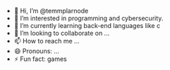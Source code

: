 - 👋 Hi, I’m @temmplarnode
- 👀 I’m interested in programming and cybersecurity.
- 🌱 I’m currently learning back-end languages ​​like c
- 💞️ I’m looking to collaborate on ...
- 📫 How to reach me ...
- 😄 Pronouns: ...
- ⚡ Fun fact: games

<!---
temmplarnode/temmplarnode is a ✨ special ✨ repository because its `README.md` (this file) appears on your GitHub profile.
You can click the Preview link to take a look at your changes.
--->
